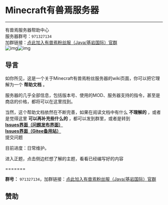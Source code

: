 # Minecraft有兽焉服务器
-----------
有兽焉服务器帮助中心</br>
服务器群号：`971327134`</br>
加群链接：[点此加入有兽焉粉丝服（Java/基岩国际）官群](https://jq.qq.com/?_wv=1027&k=EcPiJtYh)</br>
![img](https://jiankong.zorua.top/api/badge/10/uptime/1?labelPrefix=Minecraft%E7%B2%89%E4%B8%9D%E6%9C%8D&prefix=%E5%81%A5%E5%BA%B7%E5%BA%A6&style=for-the-badge)![img](https://jiankong.zorua.top/api/badge/10/status?style=for-the-badge)
## 导言

如你所见，这是一个关于Minecraft有兽焉粉丝服务器的wiki页面，你可以把它理解为一个 **帮助文档** 。

服务器的几乎全部信息，包括版本号、使用的MOD、服务器支持的指令，甚至是商店的价格，都将可以在这里找到。

当然，这个帮助文档依然在不断完善，如果在阅读文档中有什么 **不理解的** ，或者是觉得这里 **可以再补充些什么的** ，都可以发到群里，或者是转到 </br>**[Issues界面（问题发布界面）](https://github.com/ZoruaFox/ZoruaFox.github.io/issues)** </br> 
**[Issues界面（Gitee备用站）](https://gitee.com/zorua__fox/ZoruaFox.github.io/issues)** </br>提交问题

目前进度：日常维护。

进入正题，点击侧边栏想了解的主题，看看已经编写好的内容

=======

**群号：** `971327134`，加群链接：[点此加入有兽焉粉丝服（Java/基岩国际）官群](https://jq.qq.com/?_wv=1027&k=EcPiJtYh)

## 赞助
<!---[<img align="left" width="240" src="./resources/donate-WeChatPay.png" />](#)
[<img align="left" width="240" src="./resources/donate-Alipay.jpg" />](#)
[<img align="left" width="240" src="./resources/donate-QQPay.png" />](#)
--->

